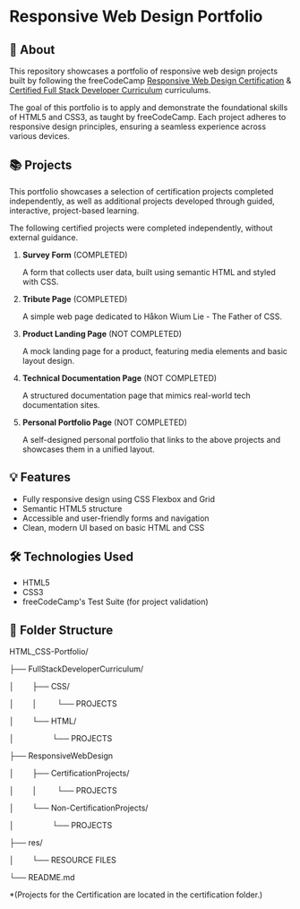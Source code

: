 # Responsive Web Design Portfolio

## 🧠 About

This repository showcases a portfolio of responsive web design projects built by following the freeCodeCamp [Responsive Web Design Certification](https://www.freecodecamp.org/learn/2022/responsive-web-design/) & [Certified Full Stack Developer Curriculum](https://www.freecodecamp.org/learn/full-stack-developer/) curriculums.

The goal of this portfolio is to apply and demonstrate the foundational skills of HTML5 and CSS3, as taught by freeCodeCamp. Each project adheres to responsive design principles, ensuring a seamless experience across various devices.

## 📚 Projects

This portfolio showcases a selection of certification projects completed independently, as well as additional projects developed through guided, interactive, project-based learning.

The following certified projects were completed independently, without external guidance.

1. **Survey Form** (COMPLETED)

   A form that collects user data, built using semantic HTML and styled with CSS.

2. **Tribute Page** (COMPLETED)

   A simple web page dedicated to Håkon Wium Lie - The Father of CSS.

3. **Product Landing Page** (NOT COMPLETED)

   A mock landing page for a product, featuring media elements and basic layout design.

4. **Technical Documentation Page** (NOT COMPLETED)

   A structured documentation page that mimics real-world tech documentation sites.

5. **Personal Portfolio Page** (NOT COMPLETED)

   A self-designed personal portfolio that links to the above projects and showcases them in a unified layout.

## 💡 Features

- Fully responsive design using CSS Flexbox and Grid
- Semantic HTML5 structure
- Accessible and user-friendly forms and navigation
- Clean, modern UI based on basic HTML and CSS

## 🛠 Technologies Used

- HTML5
- CSS3
- freeCodeCamp's Test Suite (for project validation)

## 📁 Folder Structure

HTML_CSS-Portfolio/

├── FullStackDeveloperCurriculum/

│&emsp; &emsp;├── CSS/

│&emsp; &emsp;│ &emsp; &emsp;└── PROJECTS

│&emsp; &emsp;└── HTML/

│&emsp; &emsp; &emsp; &emsp;└── PROJECTS

├── ResponsiveWebDesign

│&emsp; &emsp;├── CertificationProjects/

│&emsp; &emsp;│ &emsp; &emsp;└── PROJECTS

│&emsp; &emsp;└── Non-CertificationProjects/

│&emsp; &emsp; &emsp; &emsp;└── PROJECTS

 ├── res/
 
│&emsp; &emsp;└── RESOURCE FILES

└── README.md

*(Projects for the Certification are located in the certification folder.)

